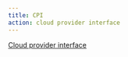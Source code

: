 ```yaml
---
title: CPI
action: cloud provider interface
---
```


[Cloud provider interface](/cloud-provider-interface/)
